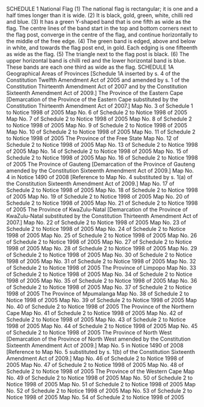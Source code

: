 SCHEDULE 1
National Flag
(1) The national flag is rectangular; it is one and a half times longer than it is wide.
(2) It is black, gold, green, white, chilli red and blue.
(3) It has a green Y-shaped band that is one fifth as wide as the flag. The centre lines of the
band start in the top and bottom corners next to the flag post, converge in the centre of
the flag, and continue horizontally to the middle of the free edge.
(4) The green band is edged, above and below in white, and towards the flag post end, in
gold. Each edging is one fifteenth as wide as the flag.
(5) The triangle next to the flag post is black.
(6) The upper horizontal band is chilli red and the lower horizontal band is blue. These bands
are each one third as wide as the flag.
SCHEDULE 1A
Geographical Areas of Provinces
[Schedule 1A inserted by s. 4 of the Constitution Twelfth Amendment Act of 2005 and amended by s. 1
of the Constitution Thirteenth Amendment Act of 2007 and by the Constitution Sixteenth Amendment
Act of 2009.]
The Province of the Eastern Cape
[Demarcation of the Province of the Eastern Cape substituted by the Constitution Thirteenth Amendment
Act of 2007.]
Map No. 3 of Schedule 1 to Notice 1998 of 2005
Map No. 6 of Schedule 2 to Notice 1998 of 2005
Map No. 7 of Schedule 2 to Notice 1998 of 2005
Map No. 8 of Schedule 2 to Notice 1998 of 2005
Map No. 9 of Schedule 2 to Notice 1998 of 2005
Map No. 10 of Schedule 2 to Notice 1998 of 2005
Map No. 11 of Schedule 2 to Notice 1998 of 2005
The Province of the Free State
Map No. 12 of Schedule 2 to Notice 1998 of 2005
Map No. 13 of Schedule 2 to Notice 1998 of 2005
Map No. 14 of Schedule 2 to Notice 1998 of 2005
Map No. 15 of Schedule 2 to Notice 1998 of 2005
Map No. 16 of Schedule 2 to Notice 1998 of 2005
The Province of Gauteng
[Demarcation of the Province of Gauteng amended by the Constitution Sixteenth Amendment Act
of 2009.]
Map No. 4 in Notice 1490 of 2008
[Reference to Map No. 4 substituted by s. 1(a) of the Constitution Sixteenth Amendment Act of 2009.]
Map No. 17 of Schedule 2 to Notice 1998 of 2005
Map No. 18 of Schedule 2 to Notice 1998 of 2005
Map No. 19 of Schedule 2 to Notice 1998 of 2005
Map No. 20 of Schedule 2 to Notice 1998 of 2005
Map No. 21 of Schedule 2 to Notice 1998 of 2005
The Province of KwaZulu-Natal
[Demarcation of the Province of KwaZulu-Natal substituted by the Constitution Thirteenth Amendment
Act of 2007.]
Map No. 22 of Schedule 2 to Notice 1998 of 2005
Map No. 23 of Schedule 2 to Notice 1998 of 2005
Map No. 24 of Schedule 2 to Notice 1998 of 2005
Map No. 25 of Schedule 2 to Notice 1998 of 2005
Map No. 26 of Schedule 2 to Notice 1998 of 2005
Map No. 27 of Schedule 2 to Notice 1998 of 2005
Map No. 28 of Schedule 2 to Notice 1998 of 2005
Map No. 29 of Schedule 2 to Notice 1998 of 2005
Map No. 30 of Schedule 2 to Notice 1998 of 2005
Map No. 31 of Schedule 2 to Notice 1998 of 2005
Map No. 32 of Schedule 2 to Notice 1998 of 2005
The Province of Limpopo
Map No. 33 of Schedule 2 to Notice 1998 of 2005
Map No. 34 of Schedule 2 to Notice 1998 of 2005
Map No. 35 of Schedule 2 to Notice 1998 of 2005
Map No. 36 of Schedule 2 to Notice 1998 of 2005
Map No. 37 of Schedule 2 to Notice 1998 of 2005
The Province of Mpumalanga
Map No. 38 of Schedule 2 to Notice 1998 of 2005
Map No. 39 of Schedule 2 to Notice 1998 of 2005
Map No. 40 of Schedule 2 to Notice 1998 of 2005
The Province of the Northern Cape
Map No. 41 of Schedule 2 to Notice 1998 of 2005
Map No. 42 of Schedule 2 to Notice 1998 of 2005
Map No. 43 of Schedule 2 to Notice 1998 of 2005
Map No. 44 of Schedule 2 to Notice 1998 of 2005
Map No. 45 of Schedule 2 to Notice 1998 of 2005
The Province of North West
[Demarcation of the Province of North West amended by the Constitution Sixteenth Amendment
Act of 2009.]
Map No. 5 in Notice 1490 of 2008
[Reference to Map No. 5 substituted by s. 1(b) of the Constitution Sixteenth Amendment Act of 2009.]
Map No. 46 of Schedule 2 to Notice 1998 of 2005
Map No. 47 of Schedule 2 to Notice 1998 of 2005
Map No. 48 of Schedule 2 to Notice 1998 of 2005
The Province of the Western Cape
Map No. 49 of Schedule 2 to Notice 1998 of 2005
Map No. 50 of Schedule 2 to Notice 1998 of 2005
Map No. 51 of Schedule 2 to Notice 1998 of 2005
Map No. 52 of Schedule 2 to Notice 1998 of 2005
Map No. 53 of Schedule 2 to Notice 1998 of 2005
Map No. 54 of Schedule 2 to Notice 1998 of 2005

